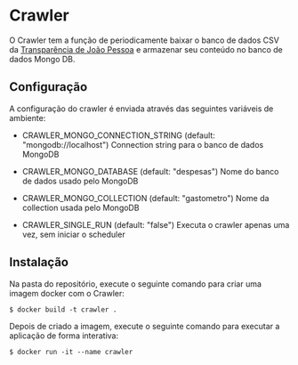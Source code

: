 # Crawler
O Crawler tem a função de periodicamente baixar o banco de dados CSV da
[Transparência de João Pessoa](http://transparencia.joaopessoa.pb.gov.br/)
e armazenar seu conteúdo no banco de dados Mongo DB.

## Configuração
A configuração do crawler é enviada através das seguintes variáveis de ambiente:

* CRAWLER_MONGO_CONNECTION_STRING (default: "mongodb://localhost")
  Connection string para o banco de dados MongoDB

* CRAWLER_MONGO_DATABASE (default: "despesas")
  Nome do banco de dados usado pelo MongoDB

* CRAWLER_MONGO_COLLECTION (default: "gastometro")
  Nome da collection usada pelo MongoDB

* CRAWLER_SINGLE_RUN (default: "false")
  Executa o crawler apenas uma vez, sem iniciar o scheduler

## Instalação
Na pasta do repositório, execute o seguinte comando para criar uma imagem docker
com o Crawler:

    $ docker build -t crawler .

Depois de criado a imagem, execute o seguinte comando para executar a aplicação
de forma interativa:

    $ docker run -it --name crawler

